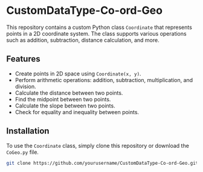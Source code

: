 # CustomDataType-Co-ord-Geo

This repository contains a custom Python class `Coordinate` that represents points in a 2D coordinate system. The class supports various operations such as addition, subtraction, distance calculation, and more.

## Features

- Create points in 2D space using `Coordinate(x, y)`.
- Perform arithmetic operations: addition, subtraction, multiplication, and division.
- Calculate the distance between two points.
- Find the midpoint between two points.
- Calculate the slope between two points.
- Check for equality and inequality between points.

## Installation

To use the `Coordinate` class, simply clone this repository or download the `CoGeo.py` file.

```bash
git clone https://github.com/yourusername/CustomDataType-Co-ord-Geo.git
